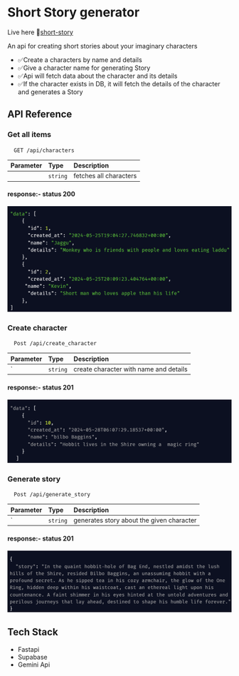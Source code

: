 
# Short Story generator
Live here 🏃[short-story](https://fastapi-shortstory.onrender.com)

An api for creating short stories about your imaginary characters

* ✅Create a characters by name and details 
* ✅Give a character name for generating Story
* ✅Api will fetch data about the character and its details
* ✅If the character exists in DB, it will fetch the details of the character and generates a Story


## API Reference

### Get all items

```http
  GET /api/characters
```

| Parameter | Type     | Description                |
| :-------- | :------- | :------------------------- |
|  | `string` | fetches all characters |

#### response:- status 200
![screenshot](github/ss-get_characters.png)

### Create character

```http
  Post /api/create_character
```

| Parameter | Type     | Description                       |
| :-------- | :------- | :-------------------------------- |
| `      | `string` | create character with name and details |

#### response:- status 201
![screenshot](github/ss-create_character.png)

### Generate story
```http
  Post /api/generate_story
```

| Parameter | Type     | Description                       |
| :-------- | :------- | :-------------------------------- |
| `      | `string` | generates story about the given character|

#### response:- status 201
![screenshot](github/ss-generate_story.png)


## Tech Stack

* Fastapi
* Supabase
* Gemini Api


